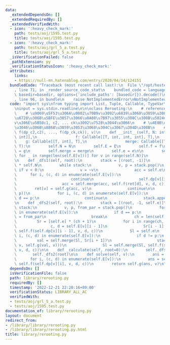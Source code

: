 ```yaml
---
data:
  _extendedDependsOn: []
  _extendedRequiredBy: []
  _extendedVerifiedWith:
  - icon: ':heavy_check_mark:'
    path: tests/aoj/1595.test.py
    title: tests/aoj/1595.test.py
  - icon: ':heavy_check_mark:'
    path: tests/aoj/grl_5_a.test.py
    title: tests/aoj/grl_5_a.test.py
  _isVerificationFailed: false
  _pathExtension: py
  _verificationStatusIcon: ':heavy_check_mark:'
  attributes:
    links:
    - https://null-mn.hatenablog.com/entry/2020/04/14/124151
  bundledCode: "Traceback (most recent call last):\n  File \"/opt/hostedtoolcache/PyPy/3.7.13/x64/site-packages/onlinejudge_verify/documentation/build.py\"\
    , line 71, in _render_source_code_stat\n    bundled_code = language.bundle(stat.path,\
    \ basedir=basedir, options={'include_paths': [basedir]}).decode()\n  File \"/opt/hostedtoolcache/PyPy/3.7.13/x64/site-packages/onlinejudge_verify/languages/python.py\"\
    , line 96, in bundle\n    raise NotImplementedError\nNotImplementedError\n"
  code: "import sys\nfrom typing import List, Tuple, Callable, TypeVar\n\nT = TypeVar('T')\n\
    \ninput = sys.stdin.readline\n\n\nclass Rerooting:\n    # reference: https://null-mn.hatenablog.com/entry/2020/04/14/124151\n\
    \    # \u9069\u5F53\u306A\u9802\u70B9v\u3092\u6839\u3068\u3059\u308B\u90E8\u5206\
    \u6728\u306B\u5BFE\u3057\u3066\u8A08\u7B97\u3055\u308C\u308B\u5024dp_v\u304C\u3001\
    v\u306E\u5B50c1, c2, ... ck\u3092\u7528\u3044\u3066\n    # \u4E0B\u8A18\u306E\u3088\
    \u3046\u306B\u8868\u3059\u3053\u3068\u304C\u3067\u304D\u308B\n    # dp_v = g(merge(f(dp_c1,c1),\
    \ f(dp_c2,c2), ..., f(dp_ck,ck)), v)\n    def __init__(self, N: int, E: List[Tuple[int,\
    \ int]],\n                 f: Callable[[T, int, int, int], T],\n             \
    \    g: Callable[[T, int], T],\n                 merge: Callable[[T, T], T], e:\
    \ T):\n        self.N = N\n        self.E = E\n        self.f = f\n        self.g\
    \ = g\n        self.merge = merge\n        self.e = e\n\n        self.dp = [[self.e\
    \ for _ in range(len(self.E[v]))] for v in range(self.N)]\n        self._calculate()\n\
    \n    def _dfs1(self, root):\n        stack = [(root, -1)]\n        ret = [self.e]\
    \ * self.N\n        while stack:\n            v, p = stack.pop()\n           \
    \ if v < 0:\n                v = ~v\n                acc = self.e\n          \
    \      for i, (c, d) in enumerate(self.E[v]):\n                    if d == p:\n\
    \                        continue\n                    self.dp[v][i] = ret[d]\n\
    \                    acc = self.merge(acc, self.f(ret[d], v, d, c))\n        \
    \        ret[v] = self.g(acc, v)\n                continue\n\n            stack.append((~v,\
    \ p))\n            for i, (c, d) in enumerate(self.E[v]):\n                if\
    \ d == p:\n                    continue\n                stack.append((d, v))\n\
    \n    def _dfs2(self, root):\n        stack = [(root, -1, self.e)]\n        while\
    \ stack:\n            v, p, from_par = stack.pop()\n            for i, (c, d)\
    \ in enumerate(self.E[v]):\n                if d == p:\n                    self.dp[v][i]\
    \ = from_par\n                    break\n            ch = len(self.E[v])\n   \
    \         Sr = [self.e] * (ch + 1)\n            for i in range(ch, 0, -1):\n \
    \               c, d = self.E[v][i - 1]\n                Sr[i - 1] = self.merge(Sr[i],\
    \ self.f(self.dp[v][i - 1], v, d, c))\n            Sl = self.e\n            for\
    \ i, (c, d) in enumerate(self.E[v]):\n                if d != p:\n           \
    \         val = self.merge(Sl, Sr[i + 1])\n                    stack.append((d,\
    \ v, self.g(val, v)))\n                Sl = self.merge(Sl, self.f(self.dp[v][i],\
    \ v, d, c))\n\n    def _calculate(self, root=0):\n        self._dfs1(root)\n \
    \       self._dfs2(root)\n\n    def solve(self, v):\n        ans = self.e\n  \
    \      for i, (c, d) in enumerate(self.E[v]):\n            ans = self.merge(ans,\
    \ self.f(self.dp[v][i], v, d, c))\n        return self.g(ans, v)\n"
  dependsOn: []
  isVerificationFile: false
  path: library/rerooting.py
  requiredBy: []
  timestamp: '2022-12-21 22:20:16+09:00'
  verificationStatus: LIBRARY_ALL_AC
  verifiedWith:
  - tests/aoj/grl_5_a.test.py
  - tests/aoj/1595.test.py
documentation_of: library/rerooting.py
layout: document
redirect_from:
- /library/library/rerooting.py
- /library/library/rerooting.py.html
title: library/rerooting.py
---
```

